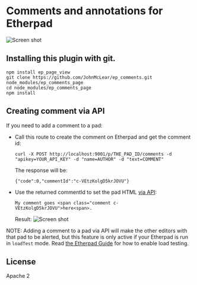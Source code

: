 # Comments and annotations for Etherpad

![Screen shot](http://i.imgur.com/sbiJ4xz.png)

## Installing this plugin with git.
```
npm install ep_page_view
git clone https://github.com/JohnMcLear/ep_comments.git node_modules/ep_comments_page
cd node_modules/ep_comments_page
npm install
```

## Creating comment via API
If you need to add a comment to a pad:

* Call this route to create the comment on Etherpad and get the comment id:
  ```
  curl -X POST http://localhost:9001/p/THE_PAD_ID/comments -d "apikey=YOUR_API_KEY" -d "name=AUTHOR" -d "text=COMMENT"
  ```

  The response will be:
  ```
  {"code":0,"commentId":"c-VEtzKolgD5krJOVU"}
  ```

* Use the returned commentId to set the pad HTML [via API](http://etherpad.org/doc/v1.5.6/#index_sethtml_padid_html):
  ```
  My comment goes <span class="comment c-VEtzKolgD5krJOVU">here<span>.
  ```

  Result:
  ![Screen shot](http://i.imgur.com/KM4lPJx.png)

NOTE: Adding a comment to a pad via API will make the other editors with that pad to be alerted, but this feature is only active if your Etherpad is run in `loadTest` mode. Read [the Etherpad Guide](https://github.com/ether/etherpad-lite/wiki/Load-Testing-Etherpad) for how to enable load testing.

## License
Apache 2
